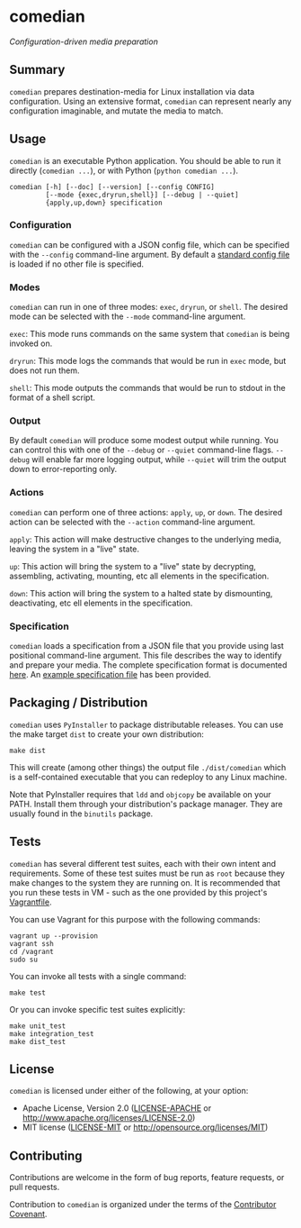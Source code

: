 # comedian

*Configuration-driven media preparation*

## Summary

`comedian` prepares destination-media for Linux installation via data
configuration. Using an extensive format, `comedian` can represent nearly any
configuration imaginable, and mutate the media to match.

## Usage

`comedian` is an executable Python application. You should be able to run it
directly (`comedian ...`), or with Python (`python comedian ...`).

```
comedian [-h] [--doc] [--version] [--config CONFIG]
         [--mode {exec,dryrun,shell}] [--debug | --quiet]
         {apply,up,down} specification
```

### Configuration

`comedian` can be configured with a JSON config file, which can be specified
with the `--config` command-line argument. By default a [standard config
file](data/default.config.json) is loaded if no other file is specified.

### Modes

`comedian` can run in one of three modes: `exec`, `dryrun`, or `shell`. The
desired mode can be selected with the `--mode` command-line argument.

`exec`: This mode runs commands on the same system that `comedian` is being
invoked on.

`dryrun`: This mode logs the commands that would be run in `exec` mode, but does
not run them.

`shell`: This mode outputs the commands that would be run to stdout in the
format of a shell script.

### Output

By default `comedian` will produce some modest output while running. You can
control this with one of the `--debug` or `--quiet` command-line flags.
`--debug` will enable far more logging output, while `--quiet` will trim the
output down to error-reporting only.

### Actions

`comedian` can perform one of three actions: `apply`, `up`, or `down`. The
desired action can be selected with the `--action` command-line argument.

`apply`: This action will make destructive changes to the underlying media,
leaving the system in a "live" state.

`up`: This action will bring the system to a "live" state by decrypting,
assembling, activating, mounting, etc all elements in the specification.

`down`: This action will bring the system to a halted state by dismounting,
deactivating, etc ell elements in the specification.

### Specification

`comedian` loads a specification from a JSON file that you provide using last
positional command-line argument. This file describes the way to identify and
prepare your media. The complete specification format is documented
[here](doc/SPECIFICATION_FORMAT.md). An [example specification
file](data/example.spec.json) has been provided.

## Packaging / Distribution

`comedian` uses `PyInstaller` to package distributable releases. You can use the
make target `dist` to create your own distribution:

```
make dist
```

This will create (among other things) the output file `./dist/comedian` which is
a self-contained executable that you can redeploy to any Linux machine.

Note that PyInstaller requires that `ldd` and `objcopy` be available on your
PATH. Install them through your distribution's package manager. They are usually
found in the `binutils` package.

## Tests

`comedian` has several different test suites, each with their own intent and
requirements. Some of these test suites must be run as `root` because they make
changes to the system they are running on. It is recommended that you run these
tests in VM - such as the one provided by this project's
[Vagrantfile](Vagrantfile).

You can use Vagrant for this purpose with the following commands:

```
vagrant up --provision
vagrant ssh
cd /vagrant
sudo su
```

You can invoke all tests with a single command:

```
make test
```

Or you can invoke specific test suites explicitly:

```
make unit_test
make integration_test
make dist_test
```

## License

`comedian` is licensed under either of the following, at your option:

* Apache License, Version 2.0 ([LICENSE-APACHE](license/LICENSE-APACHE) or
  http://www.apache.org/licenses/LICENSE-2.0)
* MIT license ([LICENSE-MIT](license/LICENSE-MIT) or
  http://opensource.org/licenses/MIT)

## Contributing

Contributions are welcome in the form of bug reports, feature requests, or pull
requests.

Contribution to `comedian` is organized under the terms of the [Contributor
Covenant](doc/CONTRIBUTOR_COVENANT.md).
